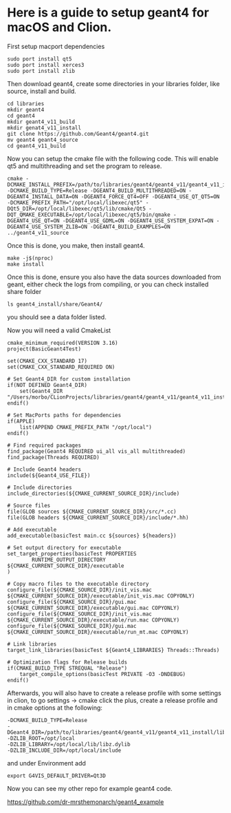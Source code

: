 # Here is a guide to setup geant4 for macOS and Clion.

First setup macport dependencies

```
sudo port install qt5
sudo port install xerces3
sudo port install zlib
```
Then download geant4, create some directories in your libraries folder, like source, install and build.

```
cd libraries
mkdir geant4
cd geant4
mkdir geant4_v11_build
mkdir genat4_v11_install
git clone https://github.com/Geant4/geant4.git
mv geant4 geant4_source
cd geant4_v11_build
```
Now you can setup the cmake file with the following code. This will enable qt5 and multithreading and set the program to release.
```
cmake -DCMAKE_INSTALL_PREFIX=/path/to/libraries/geant4/geant4_v11/geant4_v11_install  -DCMAKE_BUILD_TYPE=Release -DGEANT4_BUILD_MULTITHREADED=ON -DGEANT4_INSTALL_DATA=ON -DGEANT4_FORCE_QT4=OFF -DGEANT4_USE_QT_QT5=ON -DCMAKE_PREFIX_PATH="/opt/local/libexec/qt5" -DQt5_DIR=/opt/local/libexec/qt5/lib/cmake/Qt5 -DQT_QMAKE_EXECUTABLE=/opt/local/libexec/qt5/bin/qmake -DGEANT4_USE_QT=ON -DGEANT4_USE_GDML=ON -DGEANT4_USE_SYSTEM_EXPAT=ON -DGEANT4_USE_SYSTEM_ZLIB=ON -DGEANT4_BUILD_EXAMPLES=ON ../geant4_v11_source
```
Once this is done, you make, then install geant4. 
```
make -j$(nproc)
make install
```
Once this is done, ensure you also have the data sources downloaded from geant, either check the logs from compiling, or you can check installed share folder

```
ls geant4_install/share/Geant4/
```
you should see a data folder listed. 

Now you will need a valid CmakeList

```
cmake_minimum_required(VERSION 3.16)
project(BasicGeant4Test)

set(CMAKE_CXX_STANDARD 17)
set(CMAKE_CXX_STANDARD_REQUIRED ON)

# Set Geant4_DIR for custom installation
if(NOT DEFINED Geant4_DIR)
    set(Geant4_DIR "/Users/morbo/CLionProjects/libraries/geant4/geant4_v11/geant4_v11_install/lib/cmake/Geant4")
endif()

# Set MacPorts paths for dependencies
if(APPLE)
    list(APPEND CMAKE_PREFIX_PATH "/opt/local")
endif()

# Find required packages
find_package(Geant4 REQUIRED ui_all vis_all multithreaded)
find_package(Threads REQUIRED)

# Include Geant4 headers
include(${Geant4_USE_FILE})

# Include directories
include_directories(${CMAKE_CURRENT_SOURCE_DIR}/include)

# Source files
file(GLOB sources ${CMAKE_CURRENT_SOURCE_DIR}/src/*.cc)
file(GLOB headers ${CMAKE_CURRENT_SOURCE_DIR}/include/*.hh)

# Add executable
add_executable(basicTest main.cc ${sources} ${headers})

# Set output directory for executable
set_target_properties(basicTest PROPERTIES
        RUNTIME_OUTPUT_DIRECTORY ${CMAKE_CURRENT_SOURCE_DIR}/executable
)

# Copy macro files to the executable directory
configure_file(${CMAKE_SOURCE_DIR}/init_vis.mac ${CMAKE_CURRENT_SOURCE_DIR}/executable/init_vis.mac COPYONLY)
configure_file(${CMAKE_SOURCE_DIR}/gui.mac ${CMAKE_CURRENT_SOURCE_DIR}/executable/gui.mac COPYONLY)
configure_file(${CMAKE_SOURCE_DIR}/init_vis.mac ${CMAKE_CURRENT_SOURCE_DIR}/executable/run.mac COPYONLY)
configure_file(${CMAKE_SOURCE_DIR}/gui.mac ${CMAKE_CURRENT_SOURCE_DIR}/executable/run_mt.mac COPYONLY)

# Link libraries
target_link_libraries(basicTest ${Geant4_LIBRARIES} Threads::Threads)

# Optimization flags for Release builds
if(CMAKE_BUILD_TYPE STREQUAL "Release")
    target_compile_options(basicTest PRIVATE -O3 -DNDEBUG)
endif()
```

Afterwards, you will also have to create a release profile with some settings in clion, to go settings -> cmake click the plus, create a release profile and in cmake options at the following:

```
-DCMAKE_BUILD_TYPE=Release
-DGeant4_DIR=/path/to/libraries/geant4/geant4_v11/geant4_v11_install/lib/cmake/Geant4
-DZLIB_ROOT=/opt/local
-DZLIB_LIBRARY=/opt/local/lib/libz.dylib
-DZLIB_INCLUDE_DIR=/opt/local/include
```

and under Environment add

```
export G4VIS_DEFAULT_DRIVER=Qt3D
```

Now you can see my other repo for example geant4 code.

https://github.com/dr-mrsthemonarch/geant4_example
